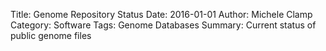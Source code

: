 Title: Genome Repository Status
Date: 2016-01-01
Author: Michele Clamp
Category: Software
Tags: Genome Databases
Summary: Current status of public genome files

<script type="text/javascript">
//<![CDATA[
$.get("/scripts/get_status.php", function(data) {
	  console.log( data );
	  $("#gr_status").html(data);
	});
//]]>
</script>

<div id="gr_status"></div>
